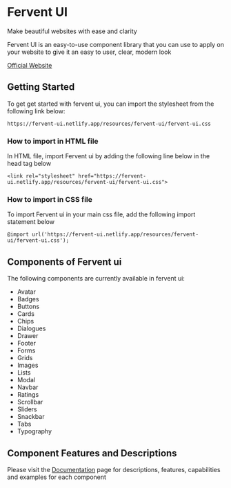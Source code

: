 # Fervent UI

Make beautiful websites with ease and clarity

Fervent UI is an easy-to-use component library that you can use to apply on your website to give it an easy to user, clear, modern look

[Official Website](https://fervent-ui.netlify.app/)

## Getting Started

To get get started with fervent ui, you can import the stylesheet from the following link below:

```https://fervent-ui.netlify.app/resources/fervent-ui/fervent-ui.css```

### How to import in HTML file
In HTML file, import Fervent ui by adding the following line below in the head tag below

```<link rel="stylesheet" href="https://fervent-ui.netlify.app/resources/fervent-ui/fervent-ui.css">```

### How to import in CSS file

To import Fervent ui in your main css file, add the following import statement below

```@import url('https://fervent-ui.netlify.app/resources/fervent-ui/fervent-ui.css');```


## Components of Fervent ui

The following components are currently available in fervent ui:
- Avatar
- Badges
- Buttons
- Cards
- Chips
- Dialogues
- Drawer
- Footer
- Forms
- Grids
- Images
- Lists
- Modal
- Navbar
- Ratings
- Scrollbar
- Sliders
- Snackbar
- Tabs
- Typography

## Component Features and Descriptions

Please visit the [Documentation](https://fervent-ui.netlify.app/documentation.html) page for descriptions, features, capabilities and examples for each component